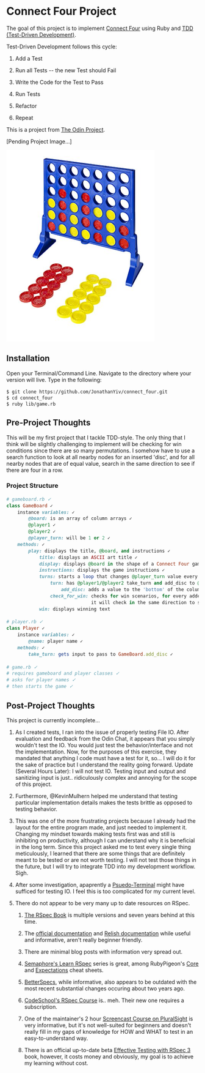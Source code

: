 # Connect Four Project

The goal of this project is to implement [Connect Four](https://en.wikipedia.org/wiki/Connect_Four) using Ruby and [TDD (Test-Driven Development)](https://en.wikipedia.org/wiki/Test-driven_development).

Test-Driven Development follows this cycle:

1. Add a Test

2. Run all Tests -- the new Test should Fail

3. Write the Code for the Test to Pass

4. Run Tests

5. Refactor

6. Repeat

This is a project from [The Odin Project](https://www.theodinproject.com/courses/ruby-programming/lessons/testing-ruby).

[Pending Project Image...]

![Connect Four](connect_four.jpg)

## Installation

Open your Terminal/Command Line. Navigate to the directory where your version will live. Type in the following:

```
$ git clone https://github.com/JonathanYiv/connect_four.git
$ cd connect_four
$ ruby lib/game.rb
```

## Pre-Project Thoughts

This will be my first project that I tackle TDD-style. 
The only thing that I think will be slightly challenging to implement will be checking for win conditions since there are so many permutations.
I somehow have to use a search function to look at all nearby nodes for an inserted 'disc', and for all nearby nodes that are of equal value, search in the same direction to see if there are four in a row.

### Project Structure

```ruby
# gameboard.rb ✓
class GameBoard ✓
	instance variables: ✓
		@board: is an array of column arrays ✓
		@player1 ✓
		@player2 ✓
		@player_turn: will be 1 or 2 ✓
	methods: ✓
		play: displays the title, @board, and instructions ✓
			title: displays an ASCII art title ✓
			display: displays @board in the shape of a Connect Four game ✓
			instructions: displays the game instructions ✓
			turns: starts a loop that changes @player_turn value every turn and checks for win scenario
				turn: has @player1/@player2 take_turn and add_disc to @board
					add_disc: adds a value to the 'bottom' of the column array in the appropriate @board array
				check_for_win: checks for win scenarios, for every added disc, it will check all discs at distance = 1 if they are the same, if so:
							   it will check in the same direction to see if there are 4 in a row, if so, win conditions are met
			win: displays winning text

# player.rb ✓
class Player ✓
	instance variables: ✓
		@name: player name ✓
	methods: ✓
		take_turn: gets input to pass to GameBoard.add_disc ✓

# game.rb ✓
# requires gameboard and player classes ✓
# asks for player names ✓
# then starts the game ✓
```

## Post-Project Thoughts

This project is currently incomplete...

1. As I created tests, I ran into the issue of properly testing File IO. After evaluation and feedback from the Odin Chat, it appears that you simply wouldn't test the IO. You would just test the behavior/interface and not the implementation. Now, for the purposes of this exercise, they mandated that anything I code must have a test for it, so... I will do it for the sake of practice but I understand the reality going forward. Update (Several Hours Later): I will not test IO. Testing input and output and sanitizing input is just.. ridiculously complex and annoying for the scope of this project.

2. Furthermore, @KevinMulhern helped me understand that testing particular implementation details makes the tests brittle as opposed to testing behavior.

3. This was one of the more frustrating projects because I already had the layout for the entire program made, and just needed to implement it. Changing my mindset towards making tests first was and still is inhibiting on productivity, although I can understand why it is beneficial in the long term. Since this project asked me to test every single thing meticulously, I learned that there are some things that are definitely meant to be tested or are not worth testing. I will not test those things in the future, but I will try to integrate TDD into my development workflow. Sigh.

4. After some investigation, apaprently a [Psuedo-Terminal](https://ruby-doc.org/stdlib-2.2.3/libdoc/pty/rdoc/PTY.html) might have sufficed for testing IO. I feel this is too complicated for my current level.

5. There do not appear to be very many up to date resources on RSpec. 

	1. [The RSpec Book](https://pragprog.com/book/achbd/the-rspec-book) is multiple versions and seven years behind at this time. 

	2. The [official documentation](http://rspec.info/documentation/) and [Relish documentation](https://relishapp.com/rspec) while useful and informative, aren't really beginner friendly. 

	3. There are minimal blog posts with information very spread out. 

	4. [Semaphore's Learn RSpec](https://semaphoreci.com/community/series/learn-rspec) series is great, among RubyPigeon's [Core](http://www.rubypigeon.com/posts/rspec-core-cheat-sheet/) and [Expectations](http://www.rubypigeon.com/posts/rspec-expectations-cheat-sheet/) cheat sheets. 

	5. [BetterSpecs](http://www.betterspecs.org/), while informative, also appears to be outdated with the most recent substantial changes occuring about two years ago. 

	6. [CodeSchool's RSpec Course](http://rspec.codeschool.com/levels/1) is.. meh. Their new one requires a subscription.

	7. One of the maintainer's 2 hour [Screencast Course on PluralSight](https://www.pluralsight.com/courses/rspec-ruby-application-testing) is very informative, but it's not well-suited for beginners and doesn't really fill in my gaps of knowledge for HOW and WHAT to test in an easy-to-understand way.

	8. There is an official up-to-date beta [Effective Testing with RSpec 3](https://pragprog.com/book/rspec3/effective-testing-with-rspec-3) book, however, it costs money and obviously, my goal is to achieve my learning without cost.